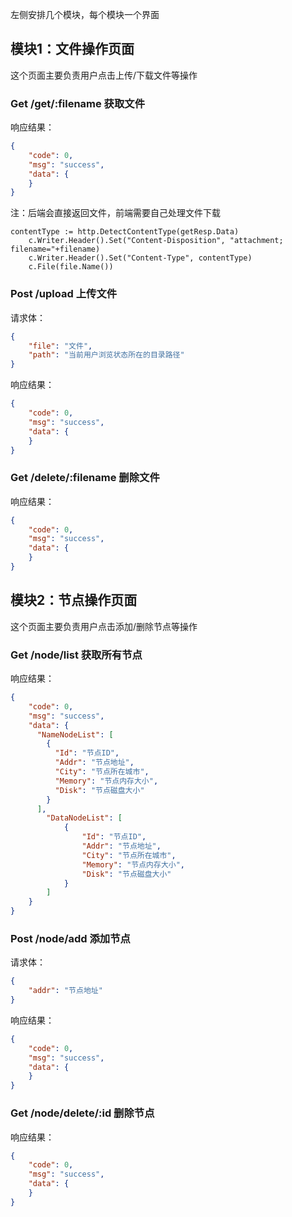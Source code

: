 左侧安排几个模块，每个模块一个界面
## 模块1：文件操作页面
这个页面主要负责用户点击上传/下载文件等操作
### Get /get/:filename 获取文件
响应结果：
```json
{
    "code": 0,
    "msg": "success",
    "data": {
    }
}
```
注：后端会直接返回文件，前端需要自己处理文件下载
```
contentType := http.DetectContentType(getResp.Data)
	c.Writer.Header().Set("Content-Disposition", "attachment; filename="+filename)
	c.Writer.Header().Set("Content-Type", contentType)
	c.File(file.Name())
```

### Post /upload 上传文件
请求体：
```json
{
    "file": "文件",
    "path": "当前用户浏览状态所在的目录路径"
}
```
响应结果：
```json
{
    "code": 0,
    "msg": "success",
    "data": {
    }
}
```

### Get /delete/:filename 删除文件
响应结果：
```json
{
    "code": 0,
    "msg": "success",
    "data": {
    }
}
```

## 模块2：节点操作页面
这个页面主要负责用户点击添加/删除节点等操作
### Get /node/list 获取所有节点
响应结果：
```json
{
    "code": 0,
    "msg": "success",
    "data": {
      "NameNodeList": [
        {
          "Id": "节点ID",
          "Addr": "节点地址",
          "City": "节点所在城市",
          "Memory": "节点内存大小",
          "Disk": "节点磁盘大小"
        }
      ],
        "DataNodeList": [
            {
                "Id": "节点ID",
                "Addr": "节点地址",
                "City": "节点所在城市",
                "Memory": "节点内存大小",
                "Disk": "节点磁盘大小"
            }
        ]
    }
}
```

### Post /node/add 添加节点
请求体：
```json
{
    "addr": "节点地址"
}
```
响应结果：
```json
{
    "code": 0,
    "msg": "success",
    "data": {
    }
}
```

### Get /node/delete/:id 删除节点
响应结果：
```json
{
    "code": 0,
    "msg": "success",
    "data": {
    }
}
```




